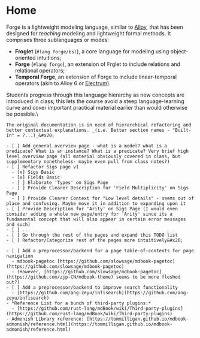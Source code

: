 # Home

Forge is a lightweight modeling language, similar to [Alloy](https://alloytools.org), that has been designed for _teaching_ modeling and lightweight formal methods. It comprises three sublanguages or modes:

- **Froglet** (`#lang forge/bsl`), a core language for modeling using object-oriented intuitions;
- **Forge** (`#lang forge`), an extension of Frglet to include relations and relational operators;
- **Temporal Forge**, an extension of Forge to include linear-temporal operators (akin to Alloy 6 or [Electrum](https://github.com/haslab/Electrum)).

Students progress through this language hierarchy as new concepts are introduced in class; this lets the course avoid a steep language-learning curve and cover important practical material earlier than would otherwise be possible.\

```admonish warning title="Warning"
The original documentation is in need of hierarchical refactoring and better contextual explanations. _(i.e. Better section names - "Built-In" = ?...)_&#x20;
```

```admonish todo title="TODO"
- [ ] Add general overview page - what is a model? what is a predicate? What is an instance? What is a predicate? Very brief high level overview page (all material obviously covered in class, but supplementary nonetheless- maybe even pull from class notes?)
- [ ] Refactor Sigs page v1
  - [x] Sigs Basic
  - [x] Fields Basic
  - [ ] Elaborate 'Types' on Sigs Page
  - [ ] Provide Clearer Description for 'Field Multiplicity' on Sigs Page
  - [ ] Provide Clearer Context for "Low level details" - seems out of place and confusing. Maybe move it in addition to expanding upon it
- [ ] Provide Description for 'Arity' on Sigs Page (I would even consider adding a whole new page/entry for 'Arity' since its a fundamental concept that will also appear in certain error messages and such)
- [ ] ...
- [ ] Go through the rest of the pages and expand this TODO list
- [ ] Refactor/Categorize rest of the pages more intuitively&#x20;
```

```admonish todo title="TODO (mdbook related)"
- [ ] Add a preprocessor/backend for a page table-of-contents for page navigation
  - mdbook-pagetoc [https://github.com/slowsage/mdbook-pagetoc](https://github.com/slowsage/mdbook-pagetoc)
  - (However, [https://github.com/slowsage/mdbook-pagetoc](https://github.com/zjp-CN/mdbook-theme) seems to be more fleshed out?)
- [ ] Add a preprocessor/backend to improve search functionality
  - [https://github.com/ang-zeyu/infisearch](https://github.com/ang-zeyu/infisearch)
- *Reference List for a bunch of third-party plugins:*
  - [https://github.com/rust-lang/mdBook/wiki/Third-party-plugins](https://github.com/rust-lang/mdBook/wiki/Third-party-plugins)
- Admonish Library reference: [https://tommilligan.github.io/mdbook-admonish/reference.html](https://tommilligan.github.io/mdbook-admonish/reference.html)

```
